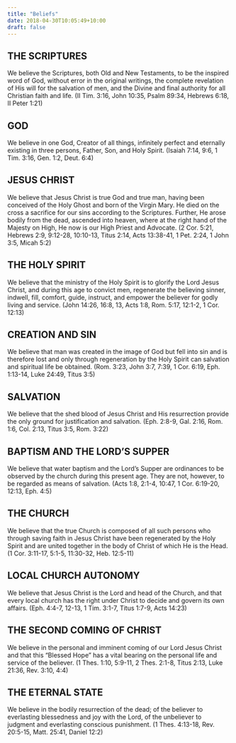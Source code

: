 ```yaml
---
title: "Beliefs"
date: 2018-04-30T10:05:49+10:00
draft: false
---
```




## THE SCRIPTURES

We believe the Scriptures, both Old and New Testaments, to be the inspired word of God, without error in the original writings, the complete revelation of His will for the salvation of men, and the Divine and final authority for all Christian faith and life. (II Tim. 3:16, John 10:35, Psalm 89:34, Hebrews 6:18, II Peter 1:21)

## GOD

We believe in one God, Creator of all things, infinitely perfect and eternally existing in three persons, Father, Son, and Holy Spirit. (Isaiah 7:14, 9:6, 1 Tim. 3:16, Gen. 1:2, Deut. 6:4)

## JESUS CHRIST

We believe that Jesus Christ is true God and true man, having been conceived of the Holy Ghost and born of the Virgin Mary. He died on the cross a sacrifice for our sins according to the Scriptures. Further, He arose bodily from the dead, ascended into heaven, where at the right hand of the Majesty on High, He now is our High Priest and Advocate. (2 Cor. 5:21, Hebrews 2:9, 9:12-28, 10:10-13, Titus 2:14, Acts 13:38-41, 1 Pet. 2:24, 1 John 3:5, Micah 5:2)

## THE HOLY SPIRIT

We believe that the ministry of the Holy Spirit is to glorify the Lord Jesus Christ, and during this age to convict men, regenerate the believing sinner, indwell, fill, comfort, guide, instruct, and empower the believer for godly living and service. (John 14:26, 16:8, 13, Acts 1:8, Rom. 5:17, 12:1-2, 1 Cor. 12:13)

## CREATION AND SIN

We believe that man was created in the image of God but fell into sin and is therefore lost and only through regeneration by the Holy Spirit can salvation and spiritual life be obtained. (Rom. 3:23, John 3:7, 7:39, 1 Cor. 6:19, Eph. 1:13-14, Luke 24:49, Titus 3:5)

## SALVATION

We believe that the shed blood of Jesus Christ and His resurrection provide the only ground for justification and salvation. (Eph. 2:8-9, Gal. 2:16, Rom. 1:6, Col. 2:13, Titus 3:5, Rom. 3:22)

## BAPTISM AND THE LORD’S SUPPER

We believe that water baptism and the Lord’s Supper are ordinances to be observed by the church during this present age. They are not, however, to be regarded as means of salvation. (Acts 1:8, 2:1-4, 10:47, 1 Cor. 6:19-20, 12:13, Eph. 4:5)

## THE CHURCH

We believe that the true Church is composed of all such persons who through saving faith in Jesus Christ have been regenerated by the Holy Spirit and are united together in the body of Christ of which He is the Head. (1 Cor. 3:11-17, 5:1-5, 11:30-32, Heb. 12:5-11)

## LOCAL CHURCH AUTONOMY

We believe that Jesus Christ is the Lord and head of the Church, and that every local church has the right under Christ to decide and govern its own affairs. (Eph. 4:4-7, 12-13, 1 Tim. 3:1-7, Titus 1:7-9, Acts 14:23)

## THE SECOND COMING OF CHRIST

We believe in the personal and imminent coming of our Lord Jesus Christ and that this “Blessed Hope” has a vital bearing on the personal life and service of the believer. (1 Thes. 1:10, 5:9-11, 2 Thes. 2:1-8, Titus 2:13, Luke 21:36, Rev. 3:10, 4:4)

## THE ETERNAL STATE

We believe in the bodily resurrection of the dead; of the believer to everlasting blessedness and joy with the Lord, of the unbeliever to judgment and everlasting conscious punishment. (1 Thes. 4:13-18, Rev. 20:5-15, Matt. 25:41, Daniel 12:2)